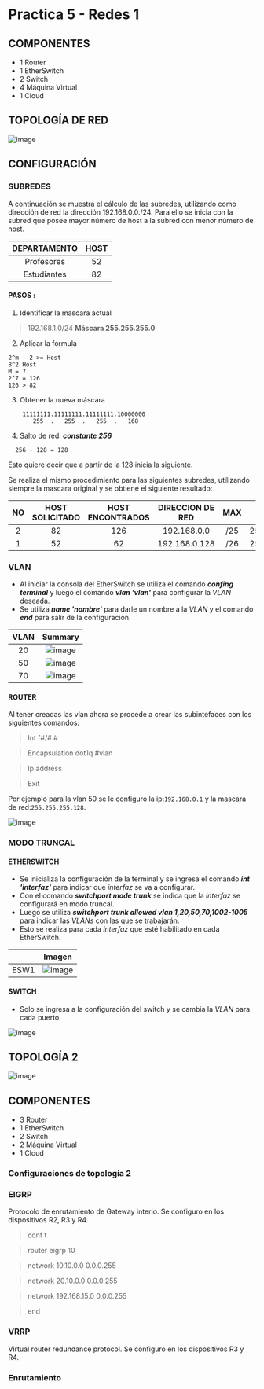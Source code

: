 # Practica 5 - Redes 1

## COMPONENTES 
* 1 Router
* 1 EtherSwitch
* 2 Switch
* 4 Máquina Virtual
* 1 Cloud

## TOPOLOGÍA DE RED
![image](https://user-images.githubusercontent.com/61027811/98431714-88059480-207d-11eb-909f-eb027141e708.png)

## CONFIGURACIÓN

### SUBREDES
A continuación se muestra el cálculo de las subredes, utilizando como dirección de red la dirección 192.168.0.0./24. Para ello se inicia con la subred que posee mayor número de host a la subred con menor número de host.

| DEPARTAMENTO | HOST |
|:------:|:-----------:|
| Profesores | 52 |
| Estudiantes | 82 |

#### PASOS :

1. Identificar la mascara actual

> 192.168.1.0/24
> **Máscara 255.255.255.0**

2. Aplicar la formula 
```
2^m - 2 >= Host 
8^2 Host
M = 7
2^7 = 126
126 > 82 
```
3. Obtener la nueva máscara
```
    11111111.11111111.11111111.10000000
       255  .   255  .   255  .   168
```

4. Salto de red: ***constante 256***

```
  256 - 128 = 128
```
  Esto quiere decir que a partir de la 128 inicia la siguiente.
  
Se realiza el mismo procedimiento para las siguientes subredes, utilizando siempre la mascara original y se obtiene el siguiente resultado:


| NO | HOST SOLICITADO | HOST ENCONTRADOS | DIRECCION DE RED | MAX | MASCARA PUNTEADA | PRIMERA IP | ULTIMA IP | DIRECCION DE BROADCAST | 
|:------:|:------:|:------:|:------:|:------:|:------:|:------:|:------:|:-----------:|
| 2 | 82 | 126 | 192.168.0.0 | /25 | 255.255.255.128 | 192.168.0.1 | 192.168.0.126 | 192.168.0.127 |
| 1 | 52 | 62 | 192.168.0.128 | /26 | 255.255.255.192 | 192.168.0.129 | 192.168.0.190 | 192.168.0.191 |



### VLAN
* Al iniciar la consola del EtherSwitch se utiliza el comando ***confing terminal*** y luego el comando ***vlan 'vlan'*** para configurar la *VLAN* deseada.
*	Se utiliza ***name 'nombre'*** para darle un nombre a la *VLAN* y el comando ***end*** para salir de la configuración.

| VLAN | Summary |
|:------:|:-----------:|
| 20 | ![image](https://user-images.githubusercontent.com/61027811/98424204-a0ae8400-2056-11eb-8372-a3ca683d8a44.png) |
| 50 | ![image](https://user-images.githubusercontent.com/61027811/98424152-78bf2080-2056-11eb-9cfb-2414f8419e2f.png) |
| 70 | ![image](https://user-images.githubusercontent.com/61027811/98424174-8bd1f080-2056-11eb-811c-aff7c10f016d.png) |

#### ROUTER
Al tener creadas las vlan ahora se procede a crear las subintefaces con los siguientes comandos:

> Int f#/#.#

> Encapsulation dot1q #vlan

> Ip address <Gateway> <Mask>
    
> Exit

Por ejemplo para la vlan 50 se le configuro la ip:`192.168.0.1` y la mascara de red:`255.255.255.128`.

![image](https://user-images.githubusercontent.com/61027811/98432755-192d3900-2087-11eb-849b-fbaac2e4a1c3.png)


### MODO TRUNCAL

#### ETHERSWITCH

* Se inicializa la configuración de la terminal y se ingresa el comando ***int 'interfaz'*** para indicar que *interfaz* se va a configurar.
*	Con el comando ***switchport mode trunk*** se indica que la *interfaz* se configurará en modo truncal.
*	Luego se utiliza ***switchport trunk allowed vlan 1,20,50,70,1002-1005*** para indicar las *VLANs* con las que se trabajarán.
* Esto se realiza para cada *interfaz* que esté habilitado en cada EtherSwitch.

|  | Imagen |
|:------:|:-----------:|
| ESW1 | ![image](https://user-images.githubusercontent.com/61027811/98431422-ba61c280-207a-11eb-8dac-cbd0f781c359.png) |

#### SWITCH

* Solo se ingresa a la configuración del switch y se cambia la *VLAN* para cada puerto.

![image](https://user-images.githubusercontent.com/61027811/98431807-504b1c80-207e-11eb-8b47-d1cfdaeaa82e.png)


## TOPOLOGÍA 2

![image](https://user-images.githubusercontent.com/53104989/99133868-4aef5400-25e1-11eb-9f27-35310cb899df.png)

## COMPONENTES 
* 3 Router
* 1 EtherSwitch
* 2 Switch
* 2 Máquina Virtual
* 1 Cloud

### Configuraciones de topología 2 
### EIGRP 
Protocolo de enrutamiento de Gateway interio.
Se configuro en los dispositivos R2, R3 y R4.

> conf t

> router eigrp 10

> network 10.10.0.0 0.0.0.255

> network 20.10.0.0 0.0.0.255

> network 192.168.15.0 0.0.0.255

> end

### VRRP
Virtual router redundance protocol.
Se configuro en los dispositivos R3 y R4.

### Enrutamiento 
